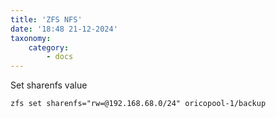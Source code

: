 ```yaml
---
title: 'ZFS NFS'
date: '18:48 21-12-2024'
taxonomy:
    category:
        - docs
---
```


Set sharenfs value

    zfs set sharenfs="rw=@192.168.68.0/24" oricopool-1/backup